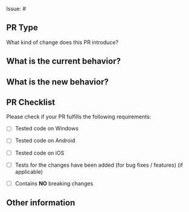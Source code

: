 Issue: #
<!-- Link to relevant issue. All PRs should be associated with an issue -->

## PR Type
What kind of change does this PR introduce?
<!-- Please uncomment one ore more that apply to this PR -->

<!-- - Bugfix -->
<!-- - Feature -->
<!-- - Code style update (formatting) -->
<!-- - Refactoring (no functional changes, no api changes) -->
<!-- - Build or CI related changes -->
<!-- - Documentation content changes -->
<!-- - Other... Please describe: -->


## What is the current behavior?
<!-- Please describe the current behavior that you are modifying, or link to a relevant issue. -->


## What is the new behavior?


## PR Checklist

Please check if your PR fulfills the following requirements:

<!-- If the code was not tested on all plattforms, please describe why. -->

- [ ] Tested code on Windows
- [ ] Tested code on Android
- [ ] Tested code on iOS
- [ ] Tests for the changes have been added (for bug fixes / features) (if applicable)
- [ ] Contains **NO** breaking changes


<!-- If this PR contains a breaking change, please describe the impact and migration path for existing applications below. -->


## Other information
